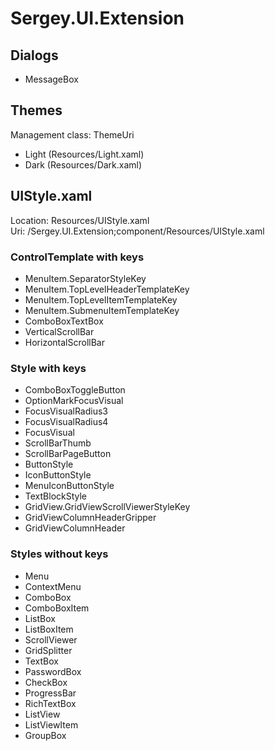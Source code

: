 # Sergey.UI.Extension
## Dialogs
- MessageBox
## Themes
Management class: ThemeUri
- Light (Resources/Light.xaml)
- Dark (Resources/Dark.xaml)
## UIStyle.xaml
Location: Resources/UIStyle.xaml  
Uri: /Sergey.UI.Extension;component/Resources/UIStyle.xaml
### ControlTemplate with keys
- MenuItem.SeparatorStyleKey
- MenuItem.TopLevelHeaderTemplateKey
- MenuItem.TopLevelItemTemplateKey
- MenuItem.SubmenuItemTemplateKey
- ComboBoxTextBox
- VerticalScrollBar
- HorizontalScrollBar
### Style with keys
- ComboBoxToggleButton
- OptionMarkFocusVisual
- FocusVisualRadius3
- FocusVisualRadius4
- FocusVisual
- ScrollBarThumb
- ScrollBarPageButton
- ButtonStyle
- IconButtonStyle
- MenuIconButtonStyle
- TextBlockStyle
- GridView.GridViewScrollViewerStyleKey
- GridViewColumnHeaderGripper
- GridViewColumnHeader
### Styles without keys
- Menu
- ContextMenu
- ComboBox
- ComboBoxItem
- ListBox
- ListBoxItem
- ScrollViewer
- GridSplitter
- TextBox
- PasswordBox
- CheckBox
- ProgressBar
- RichTextBox
- ListView
- ListViewItem
- GroupBox
